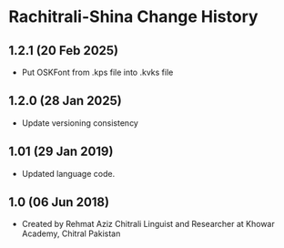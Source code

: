 Rachitrali-Shina Change History
=======================

1.2.1 (20 Feb 2025)
------------------
* Put OSKFont from .kps file into .kvks file

1.2.0 (28 Jan 2025)
-----------------
* Update versioning consistency

1.01 (29 Jan 2019)
-----------------
* Updated language code.

1.0 (06 Jun 2018)
----------------
* Created by Rehmat Aziz Chitrali Linguist and Researcher at Khowar Academy, Chitral Pakistan
